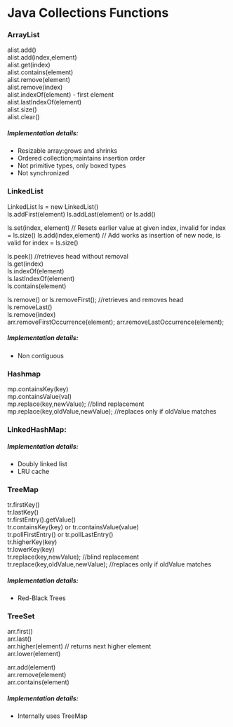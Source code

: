 # Java Collections Functions
### ArrayList
alist.add()  
alist.add(index,element)  
alist.get(index)  
alist.contains(element)  
alist.remove(element)  
alist.remove(index)  
alist.indexOf(element) - first element  
alist.lastIndexOf(element)  
alist.size()  
alist.clear()  

##### Implementation details:
* Resizable array:grows and shrinks
* Ordered collection;maintains insertion order
* Not primitive types, only boxed types
* Not synchronized

### LinkedList
LinkedList<String> ls = new LinkedList<String>()  
ls.addFirst(element) 
ls.addLast(element) or ls.add()    
  
ls.set(index, element)  // Resets earlier value at given index, invalid for index = ls.size()
ls.add(index,element)   // Add works as insertion of new node, is valid for index = ls.size()
  
ls.peek() //retrieves head without removal    
ls.get(index)  
ls.indexOf(element)  
ls.lastIndexOf(element)  
ls.contains(element)  

ls.remove() or ls.removeFirst(); //retrieves and removes head  
ls.removeLast()  
ls.remove(index)  
arr.removeFirstOccurrence(element);
arr.removeLastOccurrence(element);

##### Implementation details:
* Non contiguous

### Hashmap
mp.containsKey(key)  
mp.containsValue(val)  
mp.replace(key,newValue); //blind replacement  
mp.replace(key,oldValue,newValue); //replaces only if oldValue matches  

### LinkedHashMap: 
##### Implementation details:
* Doubly linked list
* LRU cache

### TreeMap 
tr.firstKey()  
tr.lastKey()  
tr.firstEntry().getValue()  
tr.containsKey(key) or tr.containsValue(value)  
tr.pollFirstEntry() or tr.pollLastEntry()  
tr.higherKey(key)  
tr.lowerKey(key)  
tr.replace(key,newValue); //blind replacement  
tr.replace(key,oldValue,newValue); //replaces only if oldValue matches  

##### Implementation details:
* Red-Black Trees

### TreeSet
arr.first()  
arr.last()  
arr.higher(element) // returns next higher element  
arr.lower(element)  

arr.add(element)  
arr.remove(element)  
arr.contains(element)  

##### Implementation details:
* Internally uses TreeMap  

